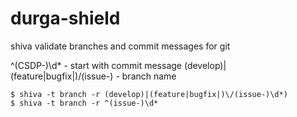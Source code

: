 # durga-shield
shiva validate branches and commit messages for git

^(CSDP-)\d* - start with commit message
(develop)|(feature|bugfix|)\/(issue-) - branch name
```
$ shiva -t branch -r (develop)|(feature|bugfix|)\/(issue-)\d*)
$ shiva -t branch -r ^(issue-)\d*
```
